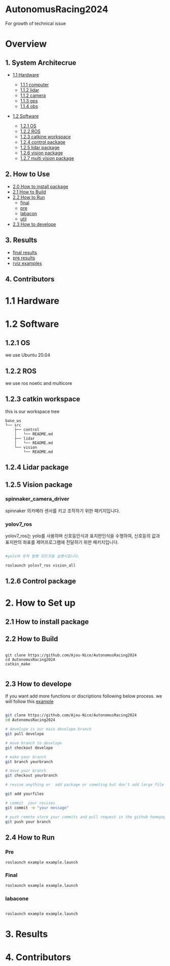 # AutonomusRacing2024

For growth of technical issue


# Overview
##  1. System Architecrue
- [1.1 Hardware](-hardware)
  -   [1.1.1 computer](-computer)
  -   [1.1.2 lidar](-lidar)
  -   [1.1.2 camera](-camera)
  -  [1.1.3 gps](-gps)
  - [1.1.4 obs](-osb)

- [1.2 Software](-software)
  - [1.2.1 OS](-os)
  - [1.2.2 ROS](-total)
  - [1.2.3 catkine workspace](#catkin-worksapce)
  - [1.2.4 control package](#control-package)
  - [1.2.5 lidar package](#lidar-package)
  - [1.2.6 vision package](#vision-package)
  - [1.2.7 multi vision package](#vision-package)


## 2. How to Use
- [2.0 How to install package](-install)
- [2.1 How to Build](-build)
- [2.2 How to Run](#-Run)
  - [final ](final)
  - [pre ](pre)
  - [labacon](labacon)
  - [util](rviz)
- [2.3 How to develope](#-develope)

## 3. Results

- [final results](final)
- [pre results](pre)
- [rviz examples](pacakge)



## 4. Contributors


# 1.1 Hardware

# 1.2 Software

## 1.2.1 OS
we use Ubuntu 20.04
## 1.2.2 ROS
we use ros noetic and multicore
## 1.2.3  catkin workspace
this is our workspace tree

```
base_ws
└── src
    ├── control
    │   └── README.md
    ├── lidar
    │   └── README.md
    └── vision
        └── README.md

```

## 1.2.4 Lidar package

<!--lidar packae에 대한 설명을 담아주세요! -->

## 1.2.5 Vision package

<!--vision packae에 대한 설명을 담아주세요! -->

###  spinnaker_camera_driver

spinnaker 의카메라 센서를 키고 조작하기 위한 패키지입니다.

### yolov7_ros

yolov7_ros는 yolo를 사용하며 신호등인식과 표지판인식을 수행하여, 신호등의 값과 표지판의 좌표를 제어프로그램에 전달하기 위한 패키지입니다.

```bash

#yolo와 토픽 발행 모든것을 실행시킵니다.

roslaunch yolov7_ros vision_all

```
## 1.2.6 Control package

<!--control  packae에 대한 설명을 담아주세요! -->


# 2. How to Set up

## 2.1 How to install package

## 2.2 How to  Build

```

git clone https://github.com/Ajou-Nice/AutonomusRacing2024
cd AutonomusRacing2024
catkin_make


```
## 2.3 How to develope

If you  want add more functions or discriptions following below process. we will follow this [example](https://velog.io/@diduya/git-%ED%9A%A8%EC%9C%A8%EC%A0%81%EC%9D%B8-%ED%98%91%EC%97%85%EC%9D%84-%EC%9C%84%ED%95%9C-Git-Flow-%EC%9D%B4%ED%95%B4%ED%95%98%EA%B8%B0-git-branch-repository)

```bash

git clone https://github.com/Ajou-Nice/AutonomusRacing2024
cd AutonomusRacing2024

# develope is our main develope branch
git pull develope

# move branch to develope
git checkout develope

# make your branch
git branch yourbranch

# move your branch
git checkout yourbranch

# revise anything or  add package or someting but don't add large file

git add yourfiles

# commit  your revises
git commit -m "your message"

# push remote store your commits and pull request in the github homepage
git push your branch
```



## 2.4 How to  Run

### Pre

```
roslaunch example example.launch

```

### Final
```bash
roslaunch example example.launch

```

### labacone
```bash

roslaunch example example.launch

```

# 3. Results

# 4. Contributors
